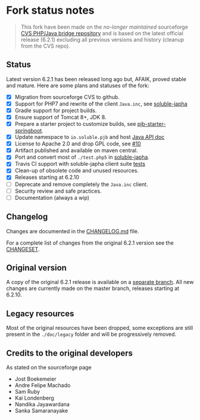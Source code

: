 # Fork status notes

> This fork have been made on the *no-longer maintained* sourceforge [CVS PHP/Java bridge repository](https://sourceforge.net/p/php-java-bridge/code/) and
> is based on the latest official release (6.2.1) excluding all previous versions and history (cleanup from the CVS repo).

## Status

Latest version 6.2.1 has been released long ago but, AFAIK, proved stable and mature. Here are some plans and statuses of the fork:  

- [x] Migration from sourceforge CVS to github.
- [x] Support for PHP7 and rewrite of the client `Java.inc`, see [soluble-japha](https://github.com/belgattitude/soluble-japha)
- [x] Gradle support for project builds.
- [x] Ensure support of Tomcat 8+, JDK 8.
- [x] Prepare a starter project to customize builds, see [pjb-starter-springboot](https://github.com/belgattitude/pjb-starter-springboot).
- [x] Update namespace to `io.soluble.pjb` and host [Java API doc](http://docs.soluble.io/php-java-bridge/api)
- [x] License to Apache 2.0 and drop GPL code, see [#10](https://github.com/belgattitude/php-java-bridge/issues/10)
- [x] Artifact published and available on maven central. 
- [x] Port and convert most of `./test.php5` in [soluble-japha](https://github.com/belgattitude/soluble-japha).
- [x] Travis CI support with soluble-japha client suite [tests](https://github.com/belgattitude/php-java-bridge/blob/master/.travis/run_soluble_japha_phpunit_tests.sh)
- [x] Clean-up of obsolete code and unused resources.
- [x] Releases starting at 6.2.10 
- [ ] Deprecate and remove completely the `Java.inc` client.
- [ ] Security review and safe practices.
- [ ] Documentation (always a wip)

## Changelog

Changes are documented in the [CHANGELOG.md](https://github.com/belgattitude/php-java-bridge/blob/master/CHANGELOG.md) file.
 
For a complete list of changes from the original 6.2.1 version see the [CHANGESET](https://github.com/belgattitude/php-java-bridge/compare/Original-6.2.1...master).

## Original version

A copy of the original 6.2.1 release is available on a [separate branch](https://github.com/belgattitude/php-java-bridge/tree/Original-6.2.1). All new changes are currently made on the master branch, releases starting at 6.2.10.

## Legacy resources

Most of the original resources have been dropped, some exceptions are still present in the `./doc/legacy` folder and
will be progressively removed.

## Credits to the original developers

As stated on the sourceforge page

- Jost Boekemeier
- Andre Felipe Machado 
- Sam Ruby 
- Kai Londenberg 
- Nandika Jayawardana 
- Sanka Samaranayake 

